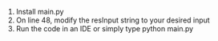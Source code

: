 1. Install main.py
2. On line 48, modify the resInput string to your desired input
3. Run the code in an IDE or simply type python main.py
